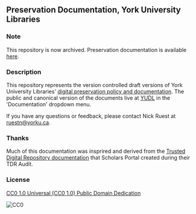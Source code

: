 ## Preservation Documentation, York University Libraries

### Note

This repository is now archived. Preservation documentation is available [here](https://www.library.yorku.ca/web/about-us/library-policies/digital-preservation-policy/).

### Description

This repository represents the version controlled draft versions of York University Libraries' [digital preservation policy and documentation](https://digital.library.yorku.ca/tags/digital-preservation-policy). The public and canonical version of the documents live at [YUDL](http://digital.library.yorku.ca/) in the 'Documentation' dropdown menu.

If you have any questions or feedback, please contact Nick Ruest at ruestn@yorku.ca.

### Thanks

Much of this documentation was insprired and derived from the [Trusted Digital Repository documentation](http://spotdocs.scholarsportal.info/display/OAIS/Document+Checklist) that Scholars Portal created during their TDR Audit.

### License

[CC0 1.0 Universal (CC0 1.0)
Public Domain Dedication](http://creativecommons.org/publicdomain/zero/1.0/)

![CC0](http://i.creativecommons.org/p/zero/1.0/88x31.png "CC0")
